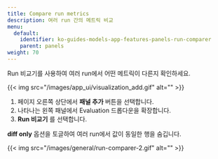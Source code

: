 ```yaml
---
title: Compare run metrics
description: 여러 run 간의 메트릭 비교
menu:
  default:
    identifier: ko-guides-models-app-features-panels-run-comparer
    parent: panels
weight: 70
---
```


Run 비교기를 사용하여 여러 run에서 어떤 메트릭이 다른지 확인하세요.

{{< img src="/images/app_ui/visualization_add.gif" alt="" >}}

1. 페이지 오른쪽 상단에서 **패널 추가** 버튼을 선택합니다.
2. 나타나는 왼쪽 패널에서 Evaluation 드롭다운을 확장합니다.
3. **Run 비교기** 를 선택합니다.

**diff only** 옵션을 토글하여 여러 run에서 값이 동일한 행을 숨깁니다.

{{< img src="/images/general/run-comparer-2.gif" alt="" >}}
